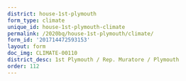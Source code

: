 ```yaml
---
district: house-1st-plymouth
form_type: climate
unique_id: house-1st-plymouth-climate
permalink: /2020bq/house-1st-plymouth/climate/
form_id: '201714472593153'
layout: form
doc_img: CLIMATE-00110
district_desc: 1st Plymouth / Rep. Muratore / Plymouth
order: 112
---
```

